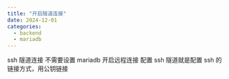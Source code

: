 ```yaml
---
title: "开启隧道连接"
date: 2024-12-01
categories:
  - backend
  - mariadb
---
```


ssh 隧道连接
不需要设置 mariadb 开启远程连接
配置 ssh 隧道就是配置 ssh 的链接方式，用公钥链接